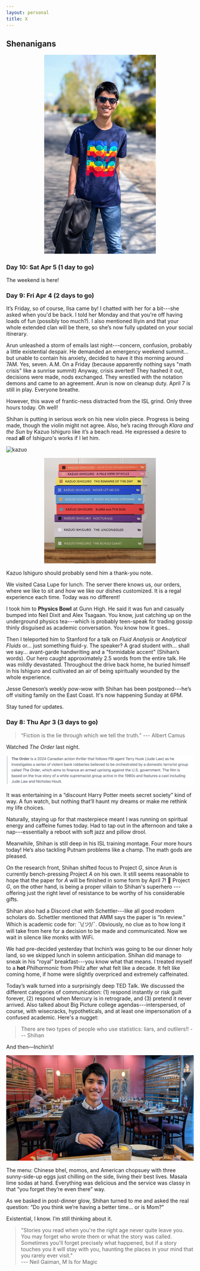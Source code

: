 ```yaml
---
layout: personal
title: X
---
```



## Shenanigans

<center><img src="images/kanungo-mar-2025.jpg" alt="Alt Text" width="300"></center>

### Day 10: Sat Apr 5 (1 day to go)

The weekend is here!

### Day 9: Fri Apr 4 (2 days to go)

It’s Friday, so of course, Ilsa came by! I chatted with her for a bit---she asked when you'd be back. I told her Monday and that 
you're off having loads of fun (possibly too much?). I also mentioned Iliyin and that your whole extended clan will be there, so 
she’s now fully updated on your social itinerary.

Arun unleashed a storm of emails last night---concern, confusion, probably a little existential despair. He demanded an emergency 
weekend summit... but unable to contain his anxiety, decided to have it this morning around 7AM. Yes, seven. A.M. On a Friday 
(because apparently nothing says "math crisis" like a sunrise summit) Anyway, crisis averted! They hashed it out, decisions were made, 
nods exchanged. They wrestled with the notation demons and came to an agreement. Arun is now on cleanup duty. April 7 is still in play. 
Everyone breathe.

However, this wave of frantic-ness distracted from the ISL grind. Only three hours today. Oh well! 

Shihan is putting in serious work on his new violin piece. Progress is being made, though the violin might not agree. Also, he’s racing through 
_Klara and the Sun_ by Kazuo Ishiguro like it’s a beach read. He expressed a desire to read **all** of Ishiguro's works if I let him.

![kazuo](images/kazuo.png) 

<center><img src="images/ishiguro.png" alt="Alt Text" width="300"></center>

Kazuo Ishiguro should probably send him a thank-you note. 

We visited Casa Lupe for lunch. The server there knows us, our orders, where we like to sit and how we like our dishes customized. It
is a regal experience each time. Today was no different!

I took him to **Physics Bowl** at Gunn High. He said it was fun and casually bumped into Neil Dixit and Alex Tsagaan. You know, just 
catching up on the underground physics tea---which is probably teen-speak for trading gossip thinly disguised as academic conversation. 
You know how it goes.. 

Then I teleported him to Stanford for a talk on _Fluid Analysis_ or _Analytical Fluids_ or... just something fluid-y. The speaker? 
A grad student with... shall we say... avant-garde handwriting and a "formidable accent" (Shihan’s words). Our hero caught approximately 
2.5 words from the entire talk. He was mildly devastated. Throughout the drive back home, he buried himself in his Ishiguro and cultivated
an air of being spiritually wounded by the whole experience.

Jesse Geneson’s weekly pow-wow with Shihan has been postponed---he’s off visiting family on the East Coast. It's now happening Sunday at 6PM. 

Stay tuned for updates.

### Day 8: Thu Apr 3 (3 days to go)

> “Fiction is the lie through which we tell the truth.” --- Albert Camus

Watched _The Order_ last night. 

![order](images/order.png)

It was entertaining in a “discount Harry Potter meets secret society” kind of way. A fun watch, but nothing that’ll haunt my dreams or 
make me rethink my life choices.

Naturally, staying up for that masterpiece meant I was running on spiritual energy and caffeine fumes today. Had to tap out in the afternoon 
and take a nap---essentially a reboot with soft jazz and pillow drool.

Meanwhile, Shihan is still deep in his ISL training montage. Four more hours today!  He’s also tackling Putnam problems like a champ. 
The math gods are pleased.

On the research front, Shihan shifted focus to Project *G*, since Arun is currently bench-pressing Project *A* on his own. It still seems reasonable
to hope that the paper for _A_ will be finished in some form by April 7! 🤞 Project *G*, on the other hand, is being a proper villain to Shihan's superhero
---offering just the right level of resistance to be worthy of his considerable gifts.

Shihan also had a Discord chat with Schettler---like all good modern scholars do.  Schettler mentioned that AMM says the paper is “In review.” Which is 
academic code for: ¯\\_(ツ)_/¯. Obviously, no clue as to how long it will take from here for a decision to be made and communicated. Now we wait in silence 
like monks with WiFi.

We had pre-decided yesterday that Inchin’s was going to be our dinner holy land, so we skipped lunch in solemn anticipation. Shihan did manage to sneak in 
his “royal” breakfast---you know what that means. I treated myself to a **hot** *Philharmonic* from Philz after what felt like a decade. It felt like 
coming home, if home were slightly overpriced and extremely caffeinated. 

Today’s walk turned into a surprisingly deep TED Talk. We discussed the different categories of communication: (1) respond instantly or risk guilt 
forever, (2) respond when Mercury is in retrograde, and (3) pretend it never arrived. Also talked about Big Picture college agendas---interspersed, 
of course, with wisecracks, hypotheticals, and at least one impersonation of a confused academic. Here's a nugget:
> There are two types of people who use statistics: liars, and outliers!! --- Shihan

And then—Inchin’s! 

![sk-inchin](images/sk-inchin.jpg)

The menu: Chinese bhel, momos, and American chopsuey with three sunny-side-up eggs just chilling on the side, living their best lives. 
Masala lime sodas at hand. Everything was delicious and the service was classy in that “you forget they’re even there” way.

As we basked in post-dinner glow, Shihan turned to me and asked the real question: “Do you think we’re having a better time... or is Mom?”

Existential, I know. I’m still thinking about it.

> "Stories you read when you're the right age never quite leave you. You may forget who wrote them or what the story was called.
Sometimes you'll forget precisely what happened, but if a story touches you it will stay with you, haunting the places in your mind
that you rarely ever visit." <br> --- Neil Gaiman, M Is for Magic
